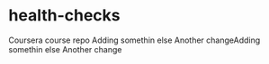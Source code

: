 # health-checks

Coursera course repo
Adding somethin else
Another changeAdding somethin else
Another change


